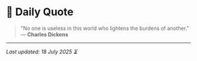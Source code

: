# 📜 Daily Quote

> "No one is useless in this world who lightens the burdens of another."  
> — **Charles Dickens**

---

_Last updated: 18 July 2025 ⏳_
